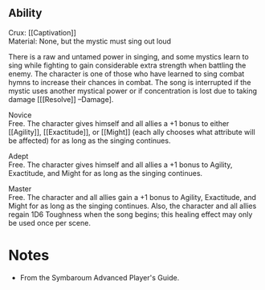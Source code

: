 ## Ability
Crux: [[Captivation]]<br>Material: None, but the mystic must sing out loud

There is a raw and untamed power in singing, and some mystics learn to sing while fighting to gain considerable extra strength when battling the enemy. The character is one of those who have learned to sing combat hymns to increase their chances in combat. The song is interrupted if the mystic uses another mystical power or if concentration is lost due to taking damage \[[[Resolve]] –Damage\].

Novice<br>Free. The character gives himself and all allies a +1 bonus to either [[Agility]], [[Exactitude]], or [[Might]] (each ally chooses what attribute will be affected) for as long as the singing continues.

Adept<br>Free. The character gives himself and all allies a +1 bonus to Agility, Exactitude, and Might for as long as the singing continues.

Master<br>Free. The character and all allies gain a +1 bonus to Agility, Exactitude, and Might for as long as the singing continues. Also, the character and all allies regain 1D6 Toughness when the song begins; this healing effect may only be used once per scene.
# Notes
* From the Symbaroum Advanced Player's Guide.